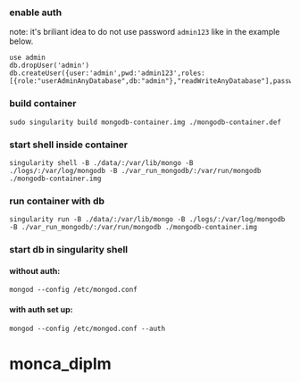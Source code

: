 ### enable auth

note: it's briliant idea to do not use password `admin123` like in the example below.

```
use admin
db.dropUser('admin')
db.createUser({user:'admin',pwd:'admin123',roles:[{role:"userAdminAnyDatabase",db:"admin"},"readWriteAnyDatabase"],passwordDigestor:"server"})
```

### build container

```
sudo singularity build mongodb-container.img ./mongodb-container.def
```

### start shell inside container

```
singularity shell -B ./data/:/var/lib/mongo -B ./logs/:/var/log/mongodb -B ./var_run_mongodb/:/var/run/mongodb ./mongodb-container.img
```

### run container with db

```
singularity run -B ./data/:/var/lib/mongo -B ./logs/:/var/log/mongodb -B ./var_run_mongodb/:/var/run/mongodb ./mongodb-container.img
```

### start db in singularity shell


#### without auth:

```
mongod --config /etc/mongod.conf
```

#### with auth set up:
```
mongod --config /etc/mongod.conf --auth
```
# monca_diplm
